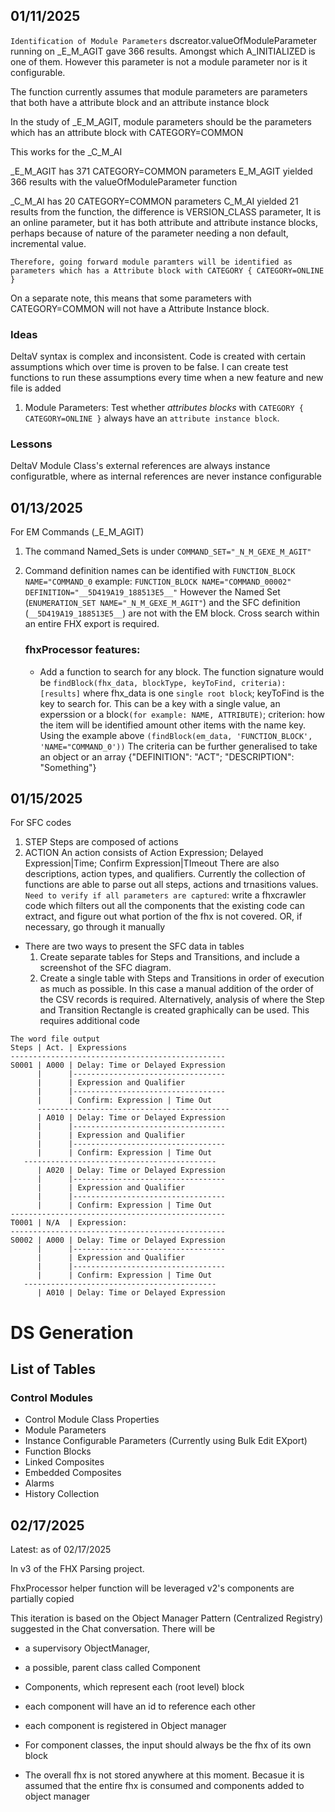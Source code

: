 ## 01/11/2025

`Identification of Module Parameters`
dscreator.valueOfModuleParameter running on \_E_M_AGIT gave 366 results. Amongst which A_INITIALIZED is one of them. However this parameter is not a module parameter nor is it configurable.

The function currently assumes that module parameters are parameters that both have a attribute block and an attribute instance block

In the study of \_E_M_AGIT, module parameters should be the parameters which has an attribute block with CATEGORY=COMMON

This works for the \_C_M_AI

\_E_M_AGIT has 371 CATEGORY=COMMON parameters
E_M_AGIT yielded 366 results with the valueOfModuleParameter function

\_C_M_AI has 20 CATEGORY=COMMON parameters
C_M_AI yielded 21 results from the function, the difference is VERSION_CLASS parameter, It is an online parameter, but it has both attribute and attribute instance blocks, perhaps because of nature of the parameter needing a non default, incremental value.

`Therefore, going forward module paramters will be identified as parameters which has a Attribute block with CATEGORY { CATEGORY=ONLINE }`

On a separate note, this means that some parameters with CATEGORY=COMMON will not have a Attribute Instance block.

### Ideas

DeltaV syntax is complex and inconsistent. Code is created with certain assumptions which over time is proven to be false. I can create test functions to run these assumptions every time when a new feature and new file is added

1. Module Parameters:
   Test whether _attributes blocks_ with `CATEGORY { CATEGORY=ONLINE }` always have an `attribute instance block`.

### Lessons

DeltaV Module Class's external references are always instance configuratble, where as internal references are never instance configurable

## 01/13/2025

For EM Commands (\_E_M_AGIT)

1. The command Named_Sets is under `COMMAND_SET="_N_M_GEXE_M_AGIT"`
2. Command definition names can be identified with `FUNCTION_BLOCK NAME="COMMAND_0`
   example: `FUNCTION_BLOCK NAME="COMMAND_00002" DEFINITION="__5D419A19_188513E5__"`
   However the Named Set (`ENUMERATION_SET NAME="_N_M_GEXE_M_AGIT"`) and the SFC definition (`__5D419A19_188513E5__`) are not with the EM block. Cross search within an entire FHX export is required.

   ### fhxProcessor features:

   - Add a function to search for any block. The function signature would be `findBlock(fhx_data, blockType, keyToFind, criteria):[results]` where fhx_data is one `single root block`; keyToFind is the key to search for. This can be a key with a single value, an experssion or a block`(for example: NAME, ATTRIBUTE)`; criterion: how the item will be identified amount other items with the name key. Using the example above `(findBlock(em_data, 'FUNCTION_BLOCK', 'NAME="COMMAND_0'))` The criteria can be further generalised to take an object or an array {"DEFINITION": "ACT"; "DESCRIPTION": "Something"}

## 01/15/2025

For SFC codes

1. STEP
   Steps are composed of actions
2. ACTION
   An action consists of Action Expression; Delayed Expression|Time; Confirm Expression|TImeout
   There are also descriptions, action types, and qualifiers.
   Currently the collection of functions are able to parse out all steps, actions and trnasitions values.
   `Need to verify if all parameters are captured`: write a fhxcrawler code which filters out all the components that the existing code can extract, and figure out what portion of the fhx is not covered. OR, if necessary, go through it manually

- There are two ways to present the SFC data in tables
  1.  Create separate tables for Steps and Transitions, and include a screenshot of the SFC diagram.
  2.  Create a single table with Steps and Transitions in order of execution as much as possible.
      In this case a manual addition of the order of the CSV records is required.
      Alternatively, analysis of where the Step and Transition Rectangle is created graphically can be used.
      This requires additional code

```
The word file output
Steps | Act. | Expressions
------------------------------------------------
S0001 | A000 | Delay: Time or Delayed Expression
      |      |----------------------------------
      |      | Expression and Qualifier
      |      |----------------------------------
      |      | Confirm: Expression | Time Out
      -------------------------------------------
      | A010 | Delay: Time or Delayed Expression
      |      |----------------------------------
      |      | Expression and Qualifier
      |      |----------------------------------
      |      | Confirm: Expression | Time Out
   -------------------------------------------
      | A020 | Delay: Time or Delayed Expression
      |      |----------------------------------
      |      | Expression and Qualifier
      |      |----------------------------------
      |      | Confirm: Expression | Time Out
------------------------------------------------
T0001 | N/A  | Expression:
------------------------------------------------
S0002 | A000 | Delay: Time or Delayed Expression
      |      |----------------------------------
      |      | Expression and Qualifier
      |      |----------------------------------
      |      | Confirm: Expression | Time Out
   -------------------------------------------
      | A010 | Delay: Time or Delayed Expression
```

# DS Generation

## List of Tables

### Control Modules

- Control Module Class Properties
- Module Parameters
- Instance Configurable Parameters (Currently using Bulk Edit EXport)
- Function Blocks
- Linked Composites
- Embedded Composites
- Alarms
- History Collection

## 02/17/2025

Latest: as of 02/17/2025

In v3 of the FHX Parsing project.

FhxProcessor helper function will be leveraged
v2's components are partially copied

This iteration is based on the Object Manager Pattern (Centralized Registry) suggested in the Chat conversation.
There will be

- a supervisory ObjectManager,
- a possible, parent class called Component
- Components, which represent each (root level) block
- each component will have an id to reference each other
- each component is registered in Object manager

- For component classes, the input should always be the fhx of its own block
- The overall fhx is not stored anywhere at this moment. Becasue it is assumed that the entire fhx is consumed and components added to object manager

